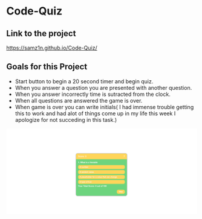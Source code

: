 # Code-Quiz

## Link to the project 
https://samz1n.github.io/Code-Quiz/

## Goals for this Project
* Start button to begin a 20 second timer and begin quiz.
* When you answer a question you are presented with another question.
* When you answer incorrectly time is sutracted from the clock.
* When all questions are answered the game is over.
* When game is over you can write initials( I had immense trouble getting this to work and had alot of things come up in my life this week I apologize for not succeding in this task.)
 <img src="./assets/deployedapp.PNG"/>